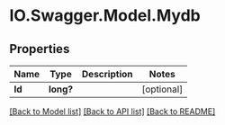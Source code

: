# IO.Swagger.Model.Mydb
## Properties

Name | Type | Description | Notes
------------ | ------------- | ------------- | -------------
**Id** | **long?** |  | [optional] 

[[Back to Model list]](../README.md#documentation-for-models) [[Back to API list]](../README.md#documentation-for-api-endpoints) [[Back to README]](../README.md)

